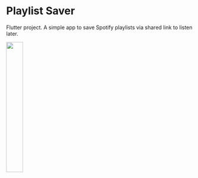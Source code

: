 # Playlist Saver

Flutter project.
A simple app to save Spotify playlists via shared link to listen later.

<img src="https://user-images.githubusercontent.com/21291813/169167736-afe70ada-d457-419f-9408-9578edf9765f.png" width="30%"></img> 
